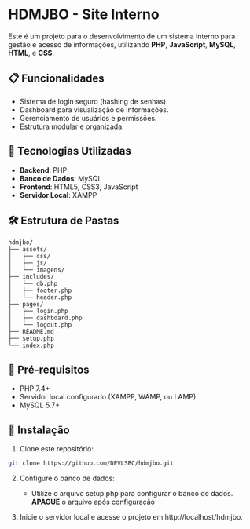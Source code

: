 # HDMJBO - Site Interno

Este é um projeto para o desenvolvimento de um sistema interno para gestão e acesso de informações, utilizando **PHP**, **JavaScript**, **MySQL**, **HTML**, e **CSS**.

## 📋 Funcionalidades

- Sistema de login seguro (hashing de senhas).
- Dashboard para visualização de informações.
- Gerenciamento de usuários e permissões.
- Estrutura modular e organizada.

## 🚀 Tecnologias Utilizadas

- **Backend**: PHP
- **Banco de Dados**: MySQL
- **Frontend**: HTML5, CSS3, JavaScript
- **Servidor Local**: XAMPP

## 🛠️ Estrutura de Pastas

```plaintext
hdmjbo/
├── assets/
│   ├── css/
│   ├── js/
│   └── imagens/
├── includes/
│   └── db.php
│   ├── footer.php
│   └── header.php
├── pages/
│   ├── login.php
│   ├── dashboard.php
│   └── logout.php
├── README.md
├── setup.php
└── index.php
```

## 🧩 Pré-requisitos
- PHP 7.4+
- Servidor local configurado (XAMPP, WAMP, ou LAMP)
- MySQL 5.7+

## 📝 Instalação
1. Clone este repositório:

```bash
git clone https://github.com/DEVLSBC/hdmjbo.git
```
2. Configure o banco de dados:
    - Utilize o arquivo setup.php para configurar o banco de dados. **APAGUE** o arquivo após configuração

3. Inicie o servidor local e acesse o projeto em http://localhost/hdmjbo.
